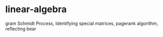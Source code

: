 # linear-algebra
gram Schmidt Process, 
Identifying special matrices, 
pagerank algorithm, 
reflecting bear
